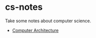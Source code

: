 # cs-notes

Take some notes about computer science.

* [Computer Architecture](computer-architecture/README.md)